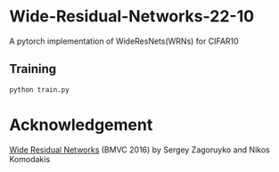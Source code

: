 # Wide-Residual-Networks-22-10
A pytorch implementation of WideResNets(WRNs) for CIFAR10  
## Training
`python train.py`
# Acknowledgement
[Wide Residual Networks](https://arxiv.org/abs/1605.07146) (BMVC 2016) by Sergey Zagoruyko and Nikos Komodakis

